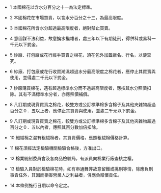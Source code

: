 * 1 本國棉花以含水分百分之十一為法定標準。

* 2 本國棉花在市場買賣，以含水分百分之十三，為最高限度。

* 3 本國棉花所含水分超過最高限度者，絕對禁止買賣。

* 4 意圖謀不法利益，故意攙水攙雜者，處三年以下有期徒刑，得併科或易科一千元以下罰金。

* 5 紗廠、打包廠或花行經手買賣之棉花，須在包外加蓋廠名、行名，以便查究。

* 6 紗廠、打包廠或花行收買潮濕超過水分最高限度之棉花者，應停止其買賣與使用，並得處二千元以下罰金。

* 7 紗廠購買棉花，遇有超過標準水分而不過最高限度者，應按其水分照價扣除。其有不滿標準水分者，亦應照價補償。

* 8 凡訂期或現貨買賣之棉花，較雙方或公訂標準棉多含棉子及其他夾雜物超過百分之０．五以上者，應停止其買賣與使用，並處二千元以下罰金。

* 9 凡訂期或現貨買賣之棉花，較雙方或公訂標準棉多含棉子及其他夾雜物超過百分之０．五以內者，應照其百分數加倍扣除。

* 10 細絨棉之混有粗絨棉者，其買賣價格，應照粗絨棉價格計算。

* 11 棉花須經法定檢驗機關檢驗合格後，方准出口。

* 12 棉業統制委員會及各商品檢驗局，有派員向棉業行廠查核之權。

* 13 檢驗入員對於檢驗棉花時，如有串通舞弊故意留難或挑剔等情，除應負刑事責任外，其因而損害營業人之利益者，併應負賠償責任。

* 14 本條例施行日期以命令定之。


